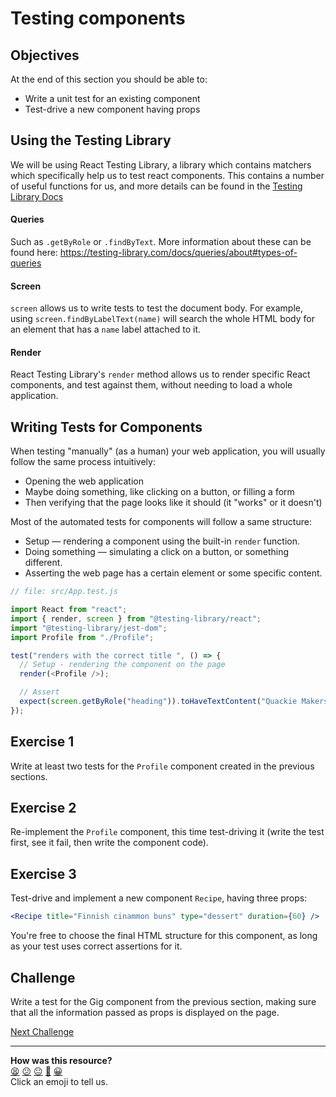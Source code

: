 # Testing components

## Objectives

At the end of this section you should be able to:

- Write a unit test for an existing component
- Test-drive a new component having props

## Using the Testing Library

We will be using React Testing Library, a library which contains matchers which
specifically help us to test react components. This contains a number of useful
functions for us, and more details can be found in the
[Testing Library Docs](https://testing-library.com/)

#### Queries

Such as `.getByRole` or `.findByText`. More information about these can be found
here: https://testing-library.com/docs/queries/about#types-of-queries

#### Screen

`screen` allows us to write tests to test the document body. For example, using
`screen.findByLabelText(name)` will search the whole HTML body for an element
that has a `name` label attached to it.

#### Render

React Testing Library's `render` method allows us to render specific React
components, and test against them, without needing to load a whole application.

## Writing Tests for Components

When testing "manually" (as a human) your web application, you will usually
follow the same process intuitively:

- Opening the web application
- Maybe doing something, like clicking on a button, or filling a form
- Then verifying that the page looks like it should (it "works" or it doesn't)

Most of the automated tests for components will follow a same structure:

- Setup — rendering a component using the built-in `render` function.
- Doing something — simulating a click on a button, or something different.
- Asserting the web page has a certain element or some specific content.

```js
// file: src/App.test.js

import React from "react";
import { render, screen } from "@testing-library/react";
import "@testing-library/jest-dom";
import Profile from "./Profile";

test("renders with the correct title ", () => {
  // Setup - rendering the component on the page
  render(<Profile />);

  // Assert
  expect(screen.getByRole("heading")).toHaveTextContent("Quackie Makers");
});
```

## Exercise 1

Write at least two tests for the `Profile` component created in the previous
sections.

## Exercise 2

Re-implement the `Profile` component, this time test-driving it (write the test
first, see it fail, then write the component code).

## Exercise 3

Test-drive and implement a new component `Recipe`, having three props:

```jsx
<Recipe title="Finnish cinammon buns" type="dessert" duration={60} />
```

You're free to choose the final HTML structure for this component, as long as
your test uses correct assertions for it.

## Challenge

Write a test for the Gig component from the previous section, making sure that
all the information passed as props is displayed on the page.


[Next Challenge](05_state.md)

<!-- BEGIN GENERATED SECTION DO NOT EDIT -->

---

**How was this resource?**  
[😫](https://airtable.com/shrUJ3t7KLMqVRFKR?prefill_Repository=makersacademy%2Fjavascript-react-applications&prefill_File=react%2F04_testing_components.md&prefill_Sentiment=😫) [😕](https://airtable.com/shrUJ3t7KLMqVRFKR?prefill_Repository=makersacademy%2Fjavascript-react-applications&prefill_File=react%2F04_testing_components.md&prefill_Sentiment=😕) [😐](https://airtable.com/shrUJ3t7KLMqVRFKR?prefill_Repository=makersacademy%2Fjavascript-react-applications&prefill_File=react%2F04_testing_components.md&prefill_Sentiment=😐) [🙂](https://airtable.com/shrUJ3t7KLMqVRFKR?prefill_Repository=makersacademy%2Fjavascript-react-applications&prefill_File=react%2F04_testing_components.md&prefill_Sentiment=🙂) [😀](https://airtable.com/shrUJ3t7KLMqVRFKR?prefill_Repository=makersacademy%2Fjavascript-react-applications&prefill_File=react%2F04_testing_components.md&prefill_Sentiment=😀)  
Click an emoji to tell us.

<!-- END GENERATED SECTION DO NOT EDIT -->
